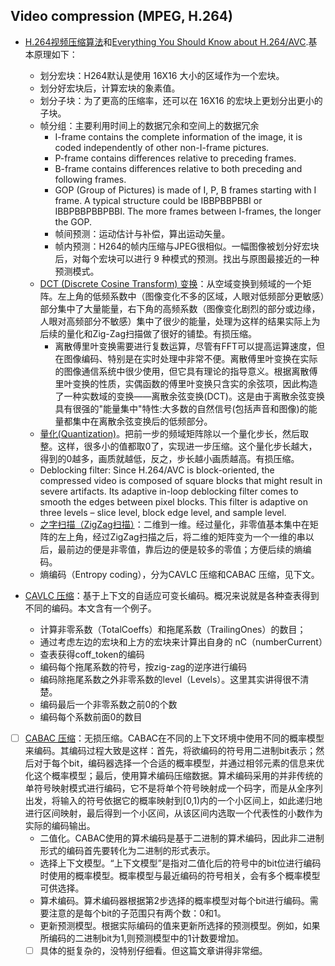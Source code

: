 
## Video compression (MPEG, H.264)
* [H.264视频压缩算法](https://www.cnblogs.com/pjl1119/p/9914861.html)和[Everything You Should Know about H.264/AVC](https://www.videoproc.com/resource/h264-codec.htm).基本原理如下：
  * 划分宏块：H264默认是使用 16X16 大小的区域作为一个宏块。
  * 划分好宏块后，计算宏块的象素值。
  * 划分子块：为了更高的压缩率，还可以在 16X16 的宏块上更划分出更小的子块。
  * 帧分组：主要利用时间上的数据冗余和空间上的数据冗余
    * I-frame contains the complete information of the image, it is coded independently of other non-I-frame pictures.
    * P-frame contains differences relative to preceding frames.
    * B-frame contains differences relative to both preceding and following frames.
    * GOP (Group of Pictures) is made of I, P, B frames starting with I frame. A typical structure could be IBBPBBPBBI or IBBPBBPBBPBBI. The more frames between I-frames, the longer the GOP.
    * 帧间预测：运动估计与补偿，算出运动矢量。
    * 帧内预测：H264的帧内压缩与JPEG很相似。一幅图像被划分好宏块后，对每个宏块可以进行 9 种模式的预测。找出与原图最接近的一种预测模式。
  * [DCT (Discrete Cosine Transform) 变换](https://blog.51cto.com/u_7335580/2066650)：从空域变换到频域的一个矩阵。左上角的低频系数中（图像变化不多的区域，人眼对低频部分更敏感）部分集中了大量能量，右下角的高频系数（图像变化剧烈的部分或边缘，人眼对高频部分不敏感）集中了很少的能量，处理为这样的结果实际上为后续的量化和Zig-Zag扫描做了很好的铺垫。有损压缩。
    * 离散傅里叶变换需要进行复数运算，尽管有FFT可以提高运算速度，但在图像编码、特别是在实时处理中非常不便。离散傅里叶变换在实际的图像通信系统中很少使用，但它具有理论的指导意义。根据离散傅里叶变换的性质，实偶函数的傅里叶变换只含实的余弦项，因此构造了一种实数域的变换——离散余弦变换(DCT)。这是由于离散余弦变换具有很强的"能量集中"特性:大多数的自然信号(包括声音和图像)的能量都集中在离散余弦变换后的低频部分。
  * [量化(Quantization)](https://blog.51cto.com/u_7335580/2067118)。把前一步的频域矩阵除以一个量化步长，然后取整。这样，很多小的值都取0了，实现进一步压缩。这个量化步长越大，得到的0越多，画质就越低，反之，步长越小画质越高。有损压缩。
  * Deblocking filter: Since H.264/AVC is block-oriented, the compressed video is composed of square blocks that might result in severe artifacts. Its adaptive in-loop deblocking filter comes to smooth the edges between pixel blocks. This filter is adaptive on three levels – slice level, block edge level, and sample level.
  * [之字扫描（ZigZag扫描）](https://blog.51cto.com/u_7335580/2068407)：二维到一维。经过量化，非零值基本集中在矩阵的左上角，经过ZigZag扫描之后，将二维的矩阵变为一个一维的串以后，最前边的便是非零值，靠后边的便是较多的零值；方便后续的熵编码。
  * 熵编码（Entropy coding），分为CAVLC 压缩和CABAC 压缩，见下文。

* [CAVLC 压缩](https://blog.csdn.net/jubincn/article/details/6948334)：基于上下文的自适应可变长编码。概况来说就是各种查表得到不同的编码。本文含有一个例子。
  * 计算非零系数（TotalCoeffs）和拖尾系数（TrailingOnes）的数目；
  * 通过考虑左边的宏块和上方的宏块来计算出自身的 nC（numberCurrent）
  * 查表获得coff_token的编码
  * 编码每个拖尾系数的符号，按zig-zag的逆序进行编码
  * 编码除拖尾系数之外非零系数的level（Levels）。这里其实讲得很不清楚。
  * 编码最后一个非零系数之前0的个数
  * 编码每个系数前面0的数目

* [ ] [CABAC 压缩](https://www.cnblogs.com/TaigaCon/p/5304563.html)：无损压缩。CABAC在不同的上下文环境中使用不同的概率模型来编码。其编码过程大致是这样：首先，将欲编码的符号用二进制bit表示；然后对于每个bit，编码器选择一个合适的概率模型，并通过相邻元素的信息来优化这个概率模型；最后，使用算术编码压缩数据。算术编码采用的并非传统的单符号映射模式进行编码，它不是将单个符号映射成一个码字，而是从全序列出发，将输入的符号依据它的概率映射到[0,1)内的一个小区间上，如此递归地进行区间映射，最后得到一个小区间，从该区间内选取一个代表性的小数作为实际的编码输出。
  * 二值化。CABAC使用的算术编码是基于二进制的算术编码，因此非二进制形式的编码首先要转化为二进制的形式表示。
  * 选择上下文模型。“上下文模型”是指对二值化后的符号中的bit位进行编码时使用的概率模型。概率模型与最近编码的符号相关，会有多个概率模型可供选择。
  * 算术编码。算术编码器根据第2步选择的概率模型对每个bit进行编码。需要注意的是每个bit的子范围只有两个数：0和1。
  * 更新预测模型。根据实际编码的值来更新所选择的预测模型。例如，如果所编码的二进制bit为1,则预测模型中的1计数要增加。
  * [ ] 具体的挺复杂的，没特别仔细看。但这篇文章讲得非常细。